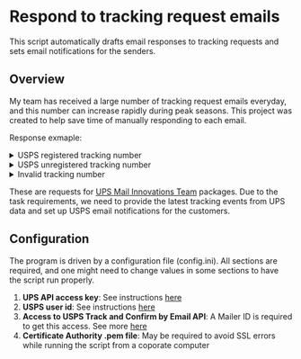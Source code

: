 # Respond to tracking request emails
This script automatically drafts email responses to tracking requests and sets email notifications for the senders.
## Overview
My team has received a large number of tracking request emails everyday, and this number can increase rapidly during peak seasons. This project was created to help save time of manually responding to each email.

Response exmaple:
<details>
  <summary>USPS registered tracking number</summary>
  
>Hello,
>
>Your request has been received and is being reviewed by our support department. While we investigate this package, we have set up an email alert with USPS for you to receive updates until the package is delivered.
>
>Tracking number:<br>
>&emsp;&emsp;&emsp;&emsp;92612902338293553000561745<br>
>Current package status:<br>
>&emsp;&emsp;&emsp;&emsp;Departed UPS Facility<br>
>Current location:<br>
>&emsp;&emsp;&emsp;&emsp;Urbancrest, OH 43123<br>
>Date, time :<br>
>&emsp;&emsp;&emsp;&emsp;01-12-2021 3:32
</details>

<details>
  <summary>USPS unregistered tracking number</summary>
  
>Hello,
>
>Your request has been received and is being reviewed by our support department. Please see the latest tracking event below.
>
>Tracking number:<br>
>&emsp;&emsp;&emsp;&emsp;92612902338293553000561745<br>
>Current package status:<br>
>&emsp;&emsp;&emsp;&emsp;Order information received<br>
>Date, time :<br>
>&emsp;&emsp;&emsp;&emsp;01-12-2021 3:32
</details>

<details>
  <summary>Invalid tracking number</summary>
  
>Hello,
>
>Unfortunately, we are unable to locate this package in our system.
</details>


These are requests for [UPS Mail Innovations Team](https://www.ups.com/us/en/services/shipping/mail-innovations.page) packages. Due to the task requirements, we need to provide the latest tracking events from UPS data and set up USPS email notifications for the customers.
## Configuration
The program is driven by a configuration file (config.ini). All sections are required, and one might need to change values in some sections to have the script run properly.
1. **UPS API access key**: See instructions [here](https://www.ups.com/upsdeveloperkit?loc=en_US)
2. **USPS user id**: See instructions [here](https://www.usps.com/business/web-tools-apis/)
3. **Access to USPS Track and Confirm by Email API**: A Mailer ID is required to get this access. See more [here](https://www.usps.com/business/web-tools-apis/track-and-confirm-api_files/track-and-confirm-api.htm#_Toc41911520)
4. **Certificate Authority .pem file**: May be required to avoid SSL errors while running the script from a coporate computer
